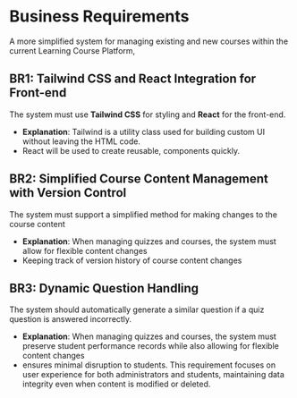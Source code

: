 # Business Requirements

A more simplified system for managing existing and new courses within the current Learning Course Platform, 

## BR1: Tailwind CSS and React Integration for Front-end
The system must use **Tailwind CSS** for styling and **React** for the front-end. 
- **Explanation**: Tailwind is a utility class used for building custom UI without leaving the HTML code.
- React will be used to create reusable, components quickly.

## BR2: Simplified Course Content Management with Version Control
The system must support a simplified method for making changes to the course content
- **Explanation**: When managing quizzes and courses, the system must allow for flexible content changes
- Keeping track of version history of course content changes
  

## BR3: Dynamic Question Handling
The system should automatically generate a similar question if a quiz question is answered incorrectly.
- **Explanation**: When managing quizzes and courses, the system must preserve student performance records while also allowing for flexible content changes
- ensures minimal disruption to students. This requirement focuses on user experience for both administrators and students, maintaining data integrity even when content is modified or deleted.
